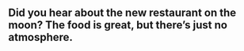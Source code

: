 ## Did you hear about the new restaurant on the moon? The food is great, but there’s just no atmosphere.